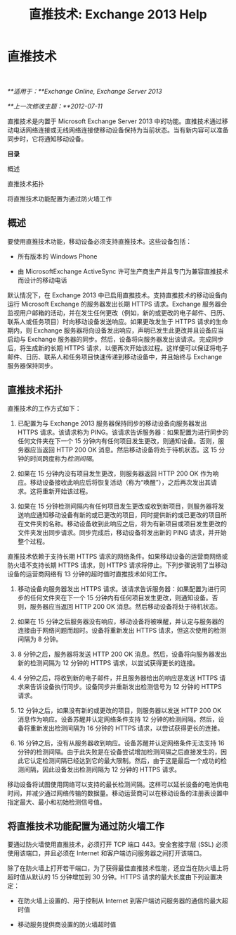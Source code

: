 ﻿---
title: '直推技术: Exchange 2013 Help'
TOCTitle: 直推技术
ms:assetid: 373c1629-3d4b-4828-b014-9e103de4ef25
ms:mtpsurl: https://technet.microsoft.com/zh-cn/library/Aa997252(v=EXCHG.150)
ms:contentKeyID: 50490286
ms.date: 01/11/2018
mtps_version: v=EXCHG.150
ms.translationtype: HT
---

# 直推技术

 

_**适用于：**Exchange Online, Exchange Server 2013_

_**上一次修改主题：**2012-07-11_

直推技术是内置于 Microsoft Exchange Server 2013 中的功能。直推技术通过移动电话网络连接或无线网络连接使移动设备保持为当前状态。当有新内容可以准备同步时，它将通知移动设备。

**目录**

概述

直推技术拓扑

将直推技术功能配置为通过防火墙工作

## 概述

要使用直推技术功能，移动设备必须支持直推技术。这些设备包括：

  - 所有版本的 Windows Phone

  - 由 MicrosoftExchange ActiveSync 许可生产商生产并且专门为兼容直推技术而设计的移动电话

默认情况下，在 Exchange 2013 中已启用直推技术。支持直推技术的移动设备向运行 Microsoft Exchange 的服务器发出长期 HTTPS 请求。Exchange 服务器会监视用户邮箱的活动，并在发生任何更改（例如，新的或更改的电子邮件、日历、联系人或任务项目）时向移动设备发送响应。如果更改发生于 HTTPS 请求的生命期内，则 Exchange 服务器将向设备发出响应，声明已发生此更改并且设备应当启动与 Exchange 服务器的同步。然后，设备将向服务器发出该请求。完成同步后，将生成新的长期 HTTPS 请求，以便再次开始该过程。这样便可以保证将电子邮件、日历、联系人和任务项目快速传递到移动设备中，并且始终与 Exchange 服务器保持同步。

## 直推技术拓扑

直推技术的工作方式如下：

1.  已配置为与 Exchange 2013 服务器保持同步的移动设备向服务器发出 HTTPS 请求。该请求称为 PING。该请求告诉服务器：如果配置为进行同步的任何文件夹在下一个 15 分钟内有任何项目发生更改，则通知设备。否则，服务器应当返回 HTTP 200 OK 消息。然后移动设备将处于待机状态。这 15 分钟的时间跨度称为*检测间隔*。

2.  如果在 15 分钟内没有项目发生更改，则服务器返回 HTTP 200 OK 作为响应。移动设备接收此响应后将恢复活动（称为“唤醒”），之后再次发出其请求。这将重新开始该过程。

3.  如果在 15 分钟检测间隔内有任何项目发生更改或收到新项目，则服务器将发送响应通知移动设备有新的或已更改的项目，同时提供新的或已更改的项目所在文件夹的名称。移动设备收到此响应之后，将为有新项目或项目发生更改的文件夹发出同步请求。同步完成后，移动设备将发出新的 PING 请求，并开始整个过程。

直推技术依赖于支持长期 HTTPS 请求的网络条件。如果移动设备的运营商网络或防火墙不支持长期 HTTPS 请求，则 HTTPS 请求将停止。下列步骤说明了当移动设备的运营商网络有 13 分钟的超时值时直推技术如何工作。

1.  移动设备向服务器发出 HTTPS 请求。该请求告诉服务器：如果配置为进行同步的任何文件夹在下一个 15 分钟内有任何项目发生更改，则通知设备。否则，服务器应当返回 HTTP 200 OK 消息。然后移动设备将处于待机状态。

2.  如果在 15 分钟之后服务器没有响应，移动设备将被唤醒，并认定与服务器的连接由于网络问题而超时。设备将重新发出 HTTPS 请求，但这次使用的检测间隔为 8 分钟。

3.  8 分钟之后，服务器将发送 HTTP 200 OK 消息。然后，设备将向服务器发出新的检测间隔为 12 分钟的 HTTPS 请求，以尝试获得更长的连接。

4.  4 分钟之后，将收到新的电子邮件，并且服务器给出的响应是发送 HTTPS 请求来告诉设备执行同步。设备同步并重新发出检测信号为 12 分钟的 HTTPS 请求。

5.  12 分钟之后，如果没有新的或更改的项目，则服务器以发送 HTTP 200 OK 消息作为响应。设备苏醒并认定网络条件支持 12 分钟的检测间隔。然后，设备将重新发出检测间隔为 16 分钟的 HTTPS 请求，以尝试获得更长的连接。

6.  16 分钟之后，没有从服务器收到响应。设备苏醒并认定网络条件无法支持 16 分钟的检测间隔。由于此失败是在设备尝试增加检测间隔之后直接发生的，因此它认定检测间隔已经达到它的最大限制。然后，由于这是最后一个成功的检测间隔，因此设备发出检测间隔为 12 分钟的 HTTPS 请求。

移动设备将试图使用网络可以支持的最长检测间隔。这样可以延长设备的电池供电时间，并减少通过网络传输的数据量。移动运营商可以在移动设备的注册表设置中指定最大、最小和初始检测信号值。

## 将直推技术功能配置为通过防火墙工作

要通过防火墙使用直推技术，必须打开 TCP 端口 443。安全套接字层 (SSL) 必须使用该端口，并且必须在 Internet 和客户端访问服务器之间打开该端口。

除了在防火墙上打开若干端口，为了获得最佳直推技术性能，还应当在防火墙上将超时值从默认的 15 分钟增加到 30 分钟。HTTPS 请求的最大长度由下列设置决定：

  - 在防火墙上设置的、用于控制从 Internet 到客户端访问服务器的通信的最大超时值

  - 移动服务提供商设置的防火墙超时值

